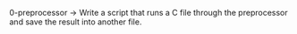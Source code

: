 0-preprocessor -> Write a script that runs a C file through the preprocessor and save the result into another file.

